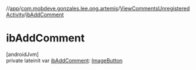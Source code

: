 //[app](../../../index.md)/[com.mobdeve.gonzales.lee.ong.artemis](../index.md)/[ViewCommentsUnregisteredActivity](index.md)/[ibAddComment](ib-add-comment.md)

# ibAddComment

[androidJvm]\
private lateinit var [ibAddComment](ib-add-comment.md): [ImageButton](https://developer.android.com/reference/kotlin/android/widget/ImageButton.html)
